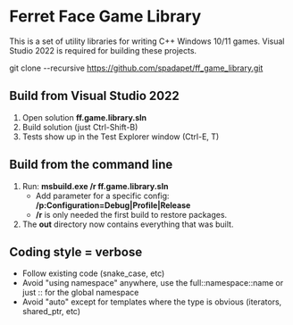 # Ferret Face Game Library
This is a set of utility libraries for writing C++ Windows 10/11 games. Visual Studio 2022 is required for building these projects.

git clone --recursive https://github.com/spadapet/ff_game_library.git

## Build from Visual Studio 2022
1) Open solution __ff.game.library.sln__
2) Build solution (just Ctrl-Shift-B)
3) Tests show up in the Test Explorer window (Ctrl-E, T)

## Build from the command line
1) Run: __msbuild.exe /r ff.game.library.sln__
    * Add parameter for a specific config: __/p:Configuration=Debug|Profile|Release__
    * __/r__ is only needed the first build to restore packages.
2) The __out__ directory now contains everything that was built.

## Coding style = verbose
* Follow existing code (snake_case, etc)
* Avoid "using namespace" anywhere, use the full::namespace::name or just :: for the global namespace
* Avoid "auto" except for templates where the type is obvious (iterators, shared_ptr, etc)
